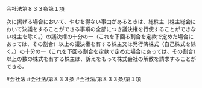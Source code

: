 会社法第８３３条第１項

次に掲げる場合において、やむを得ない事由があるときは、総株主（株主総会において決議をすることができる事項の全部につき議決権を行使することができない株主を除く。）の議決権の十分の一（これを下回る割合を定款で定めた場合にあっては、その割合）以上の議決権を有する株主又は発行済株式（自己株式を除く。）の十分の一（これを下回る割合を定款で定めた場合にあっては、その割合）以上の数の株式を有する株主は、訴えをもって株式会社の解散を請求することができる。

#会社法
#会社法/第８３３条
#会社法/第８３３条/第１項
